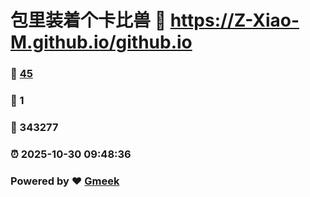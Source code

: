 # 包里装着个卡比兽 :link: https://Z-Xiao-M.github.io/github.io 
### :page_facing_up: [45](https://Z-Xiao-M.github.io/github.io/tag.html) 
### :speech_balloon: 1 
### :hibiscus: 343277 
### :alarm_clock: 2025-10-30 09:48:36 
### Powered by :heart: [Gmeek](https://github.com/Meekdai/Gmeek)
